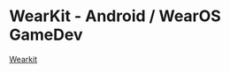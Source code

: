 WearKit - Android / WearOS GameDev
==================================

[Wearkit](https://wearkit.dev)